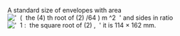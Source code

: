A standard size of envelopes with area
!['  (  the (4) th root of (2) /64 ) m \^2  '](../dictionary/equation_images/4142.1..png)
and sides in ratio
!['  1 :  the square root of (2) ,  '](../dictionary/equation_images/4142.2..png)
it is 114 × 162 mm.
